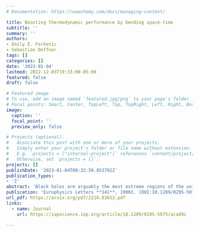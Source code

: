```yaml
---
# Documentation: https://wowchemy.com/docs/managing-content/

title: Boosting thermodynamic performance by bending space-time
subtitle: ''
summary: ''
authors:
- Emily E. Ferketic
- Sebastian Deffner
tags: []
categories: []
date: '2023-01-04'
lastmod: 2022-12-03T19:33:00-05:00
featured: false
draft: false

# Featured image
# To use, add an image named `featured.jpg/png` to your page's folder.
# Focal points: Smart, Center, TopLeft, Top, TopRight, Left, Right, BottomLeft, Bottom, BottomRight.
image:
  caption: ''
  focal_point: ''
  preview_only: false

# Projects (optional).
#   Associate this post with one or more of your projects.
#   Simply enter your project's folder or file name without extension.
#   E.g. `projects = ["internal-project"]` references `content/project/deep-learning/index.md`.
#   Otherwise, set `projects = []`.
projects: []
publishDate: '2023-01-04T00:32:59.853702Z'
publication_types:
- '2'
abstract: 'Black holes are arguably the most extreme regions of the universe. Yet, they are also utterly inaccessible to experimentation, and even just indirect observation poses significant technical challenges. The phenomenological approach of thermodynamics is uniquely suited to explore at least some of the physical properties of such scenarios, and this has motivated the study of so-called holographic engines. We show that the efficiency of an endoreversible Brayton cycle is given by the Curzon-Ahlborn efficiency if the engine is fueled by a 2-dimensional ideal gas; and that the efficiency is higher, if the working medium is a (2+1)-dimensional BTZ black hole. These findings may be relevant not only in the quest to unlock the mysteries of black holes, but also for potential technological applications of graphene.'
publication: 'Europhysics Letters **141**, 19001. [DOI:10.1209/0295-5075/acad9c](https://doi.org/10.1209/0295-5075/acad9c)'
url_pdf: https://arxiv.org/pdf/2210.03652.pdf
links:
  - name: Journal
    url: https://iopscience.iop.org/article/10.1209/0295-5075/acad9c

---
```

